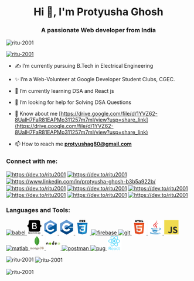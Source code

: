 


<h1 align="center">Hi 👋, I'm Protyusha Ghosh</h1>
<h3 align="center">A passionate Web developer from India</h3>

<p align="left"> <img src="https://komarev.com/ghpvc/?username=ritu-2001&label=Profile%20views&color=0e75b6&style=flat" alt="ritu-2001" /> </p>

<p align="left"> <a href="https://github.com/ryo-ma/github-profile-trophy"><img src="https://github-profile-trophy.vercel.app/?username=ritu-2001" alt="ritu-2001" /></a> </p>

- ✍️ I’m currently  pursuing B.Tech in Electrical Engineering
 
- ✨ I’m a Web-Volunteer at Google Developer Student Clubs, CGEC.
 
- 🌱 I’m currently learning DSA and React js

- 🤝 I’m looking for help for Solving DSA Questions

- 📄 Know about me [https://drive.google.com/file/d/1YVZ62-8UalH7FaR81EAPMo311257m7mI/view?usp=share_link](https://drive.google.com/file/d/1YVZ62-8UalH7FaR81EAPMo311257m7mI/view?usp=share_link)

- 📫 How to reach me **protyushag80@gmail.com**

<h3 align="left">Connect with me:</h3>
<p align="left">
<a href="https://codepen.io/protyusha-ghosh-/pen/wvmGoJd" target="blank"><img align="center" src="https://raw.githubusercontent.com/rahuldkjain/github-profile-readme-generator/master/src/images/icons/Social/codepen.svg" alt="https://dev.to/ritu2001" height="30" width="40" /></a>
<a href="https://dev.to/https://dev.to/ritu2001" target="blank"><img align="center" src="https://raw.githubusercontent.com/rahuldkjain/github-profile-readme-generator/master/src/images/icons/Social/devto.svg" alt="https://dev.to/ritu2001" height="30" width="40" /></a>
<a href="https://linkedin.com/in/https://www.linkedin.com/in/protyusha-ghosh-b3b5a922b/" target="blank"><img align="center" src="https://raw.githubusercontent.com/rahuldkjain/github-profile-readme-generator/master/src/images/icons/Social/linked-in-alt.svg" alt="https://www.linkedin.com/in/protyusha-ghosh-b3b5a922b/" height="30" width="40" /></a>
<a href="https://stackoverflow.com/users/https://dev.to/ritu2001" target="blank"><img align="center" src="https://raw.githubusercontent.com/rahuldkjain/github-profile-readme-generator/master/src/images/icons/Social/stack-overflow.svg" alt="https://dev.to/ritu2001" height="30" width="40" /></a>
<a href="https://instagram.com/https://dev.to/ritu2001" target="blank"><img align="center" src="https://raw.githubusercontent.com/rahuldkjain/github-profile-readme-generator/master/src/images/icons/Social/instagram.svg" alt="https://dev.to/ritu2001" height="30" width="40" /></a>
<a href="https://www.hackerrank.com/https://dev.to/ritu2001" target="blank"><img align="center" src="https://raw.githubusercontent.com/rahuldkjain/github-profile-readme-generator/master/src/images/icons/Social/hackerrank.svg" alt="https://dev.to/ritu2001" height="30" width="40" /></a>
<a href="https://www.leetcode.com/https://dev.to/ritu2001" target="blank"><img align="center" src="https://raw.githubusercontent.com/rahuldkjain/github-profile-readme-generator/master/src/images/icons/Social/leet-code.svg" alt="https://dev.to/ritu2001" height="30" width="40" /></a>
<a href="https://auth.geeksforgeeks.org/user/https://dev.to/ritu2001" target="blank"><img align="center" src="https://raw.githubusercontent.com/rahuldkjain/github-profile-readme-generator/master/src/images/icons/Social/geeks-for-geeks.svg" alt="https://dev.to/ritu2001" height="30" width="40" /></a>
<a href="https://discord.gg/https://dev.to/ritu2001" target="blank"><img align="center" src="https://raw.githubusercontent.com/rahuldkjain/github-profile-readme-generator/master/src/images/icons/Social/discord.svg" alt="https://dev.to/ritu2001" height="30" width="40" /></a>
</p>
<h3 align="left">Languages and Tools:</h3>
<p align="left"> <a href="https://babeljs.io/" target="_blank" rel="noreferrer"> <img src="https://www.vectorlogo.zone/logos/babeljs/babeljs-icon.svg" alt="babel" width="40" height="40"/> </a> <a href="https://getbootstrap.com" target="_blank" rel="noreferrer"> <img src="https://raw.githubusercontent.com/devicons/devicon/master/icons/bootstrap/bootstrap-plain-wordmark.svg" alt="bootstrap" width="40" height="40"/> </a> <a href="https://www.cprogramming.com/" target="_blank" rel="noreferrer"> <img src="https://raw.githubusercontent.com/devicons/devicon/master/icons/c/c-original.svg" alt="c" width="40" height="40"/> </a> <a href="https://www.w3schools.com/cpp/" target="_blank" rel="noreferrer"> <img src="https://raw.githubusercontent.com/devicons/devicon/master/icons/cplusplus/cplusplus-original.svg" alt="cplusplus" width="40" height="40"/> </a> <a href="https://www.w3schools.com/css/" target="_blank" rel="noreferrer"> <img src="https://raw.githubusercontent.com/devicons/devicon/master/icons/css3/css3-original-wordmark.svg" alt="css3" width="40" height="40"/> </a> <a href="https://firebase.google.com/" target="_blank" rel="noreferrer"> <img src="https://www.vectorlogo.zone/logos/firebase/firebase-icon.svg" alt="firebase" width="40" height="40"/> </a> <a href="https://git-scm.com/" target="_blank" rel="noreferrer"> <img src="https://www.vectorlogo.zone/logos/git-scm/git-scm-icon.svg" alt="git" width="40" height="40"/> </a> <a href="https://www.w3.org/html/" target="_blank" rel="noreferrer"> <img src="https://raw.githubusercontent.com/devicons/devicon/master/icons/html5/html5-original-wordmark.svg" alt="html5" width="40" height="40"/> </a> <a href="https://www.java.com" target="_blank" rel="noreferrer"> <img src="https://raw.githubusercontent.com/devicons/devicon/master/icons/java/java-original.svg" alt="java" width="40" height="40"/> </a> <a href="https://developer.mozilla.org/en-US/docs/Web/JavaScript" target="_blank" rel="noreferrer"> <img src="https://raw.githubusercontent.com/devicons/devicon/master/icons/javascript/javascript-original.svg" alt="javascript" width="40" height="40"/> </a> <a href="https://www.mathworks.com/" target="_blank" rel="noreferrer"> <img src="https://upload.wikimedia.org/wikipedia/commons/2/21/Matlab_Logo.png" alt="matlab" width="40" height="40"/> </a> <a href="https://www.mongodb.com/" target="_blank" rel="noreferrer"> <img src="https://raw.githubusercontent.com/devicons/devicon/master/icons/mongodb/mongodb-original-wordmark.svg" alt="mongodb" width="40" height="40"/> </a> <a href="https://nodejs.org" target="_blank" rel="noreferrer"> <img src="https://raw.githubusercontent.com/devicons/devicon/master/icons/nodejs/nodejs-original-wordmark.svg" alt="nodejs" width="40" height="40"/> </a> <a href="https://postman.com" target="_blank" rel="noreferrer"> <img src="https://www.vectorlogo.zone/logos/getpostman/getpostman-icon.svg" alt="postman" width="40" height="40"/> </a> <a href="https://pugjs.org" target="_blank" rel="noreferrer"> <img src="https://cdn.worldvectorlogo.com/logos/pug.svg" alt="pug" width="40" height="40"/> </a> <a href="https://reactjs.org/" target="_blank" rel="noreferrer"> <img src="https://raw.githubusercontent.com/devicons/devicon/master/icons/react/react-original-wordmark.svg" alt="react" width="40" height="40"/> </a>

</p>

<p><img align="left" src="https://github-readme-stats.vercel.app/api/top-langs?username=ritu-2001&show_icons=true&locale=en&layout=compact" alt="ritu-2001" /></p>

<p>&nbsp;<img align="center" src="https://github-readme-stats.vercel.app/api?username=ritu-2001&show_icons=true&locale=en" alt="ritu-2001" /></p>

<p><img align="center" src="https://github-readme-streak-stats.herokuapp.com/?user=ritu-2001&" alt="ritu-2001" /></p>


